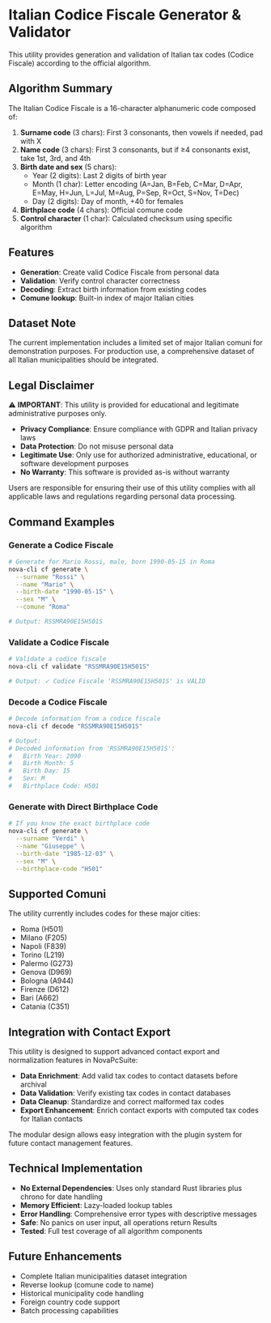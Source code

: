 # Italian Codice Fiscale Generator & Validator

This utility provides generation and validation of Italian tax codes (Codice Fiscale) according to the official algorithm.

## Algorithm Summary

The Italian Codice Fiscale is a 16-character alphanumeric code composed of:

1. **Surname code** (3 chars): First 3 consonants, then vowels if needed, pad with X
2. **Name code** (3 chars): First 3 consonants, but if ≥4 consonants exist, take 1st, 3rd, and 4th
3. **Birth date and sex** (5 chars): 
   - Year (2 digits): Last 2 digits of birth year
   - Month (1 char): Letter encoding (A=Jan, B=Feb, C=Mar, D=Apr, E=May, H=Jun, L=Jul, M=Aug, P=Sep, R=Oct, S=Nov, T=Dec)
   - Day (2 digits): Day of month, +40 for females
4. **Birthplace code** (4 chars): Official comune code
5. **Control character** (1 char): Calculated checksum using specific algorithm

## Features

- **Generation**: Create valid Codice Fiscale from personal data
- **Validation**: Verify control character correctness
- **Decoding**: Extract birth information from existing codes
- **Comune lookup**: Built-in index of major Italian cities

## Dataset Note

The current implementation includes a limited set of major Italian comuni for demonstration purposes. For production use, a comprehensive dataset of all Italian municipalities should be integrated.

## Legal Disclaimer

⚠️ **IMPORTANT**: This utility is provided for educational and legitimate administrative purposes only.

- **Privacy Compliance**: Ensure compliance with GDPR and Italian privacy laws
- **Data Protection**: Do not misuse personal data
- **Legitimate Use**: Only use for authorized administrative, educational, or software development purposes
- **No Warranty**: This software is provided as-is without warranty

Users are responsible for ensuring their use of this utility complies with all applicable laws and regulations regarding personal data processing.

## Command Examples

### Generate a Codice Fiscale

```bash
# Generate for Mario Rossi, male, born 1990-05-15 in Roma
nova-cli cf generate \
  --surname "Rossi" \
  --name "Mario" \
  --birth-date "1990-05-15" \
  --sex "M" \
  --comune "Roma"

# Output: RSSMRA90E15H501S
```

### Validate a Codice Fiscale

```bash
# Validate a codice fiscale
nova-cli cf validate "RSSMRA90E15H501S"

# Output: ✓ Codice Fiscale 'RSSMRA90E15H501S' is VALID
```

### Decode a Codice Fiscale

```bash
# Decode information from a codice fiscale
nova-cli cf decode "RSSMRA90E15H501S"

# Output:
# Decoded information from 'RSSMRA90E15H501S':
#   Birth Year: 2090
#   Birth Month: 5
#   Birth Day: 15
#   Sex: M
#   Birthplace Code: H501
```

### Generate with Direct Birthplace Code

```bash
# If you know the exact birthplace code
nova-cli cf generate \
  --surname "Verdi" \
  --name "Giuseppe" \
  --birth-date "1985-12-03" \
  --sex "M" \
  --birthplace-code "H501"
```

## Supported Comuni

The utility currently includes codes for these major cities:

- Roma (H501)
- Milano (F205)
- Napoli (F839)
- Torino (L219)
- Palermo (G273)
- Genova (D969)
- Bologna (A944)
- Firenze (D612)
- Bari (A662)
- Catania (C351)

## Integration with Contact Export

This utility is designed to support advanced contact export and normalization features in NovaPcSuite:

- **Data Enrichment**: Add valid tax codes to contact datasets before archival
- **Data Validation**: Verify existing tax codes in contact databases
- **Data Cleanup**: Standardize and correct malformed tax codes
- **Export Enhancement**: Enrich contact exports with computed tax codes for Italian contacts

The modular design allows easy integration with the plugin system for future contact management features.

## Technical Implementation

- **No External Dependencies**: Uses only standard Rust libraries plus chrono for date handling
- **Memory Efficient**: Lazy-loaded lookup tables
- **Error Handling**: Comprehensive error types with descriptive messages
- **Safe**: No panics on user input, all operations return Results
- **Tested**: Full test coverage of all algorithm components

## Future Enhancements

- Complete Italian municipalities dataset integration
- Reverse lookup (comune code to name)
- Historical municipality code handling
- Foreign country code support
- Batch processing capabilities